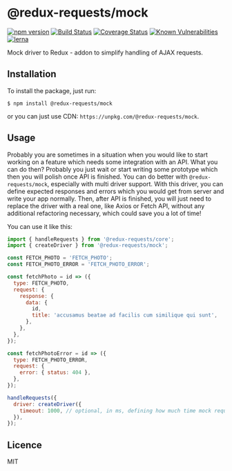 # @redux-requests/mock

[![npm version](https://badge.fury.io/js/%40redux-requests%2Fmock.svg)](https://badge.fury.io/js/%40redux-requests%2Fmock)
[![Build Status](https://travis-ci.org/klis87/redux-requests.svg?branch=master)](https://travis-ci.org/klis87/redux-requests)
[![Coverage Status](https://coveralls.io/repos/github/klis87/redux-requests/badge.svg?branch=master)](https://coveralls.io/github/klis87/redux-requests?branch=master)
[![Known Vulnerabilities](https://snyk.io/test/github/klis87/redux-requests/badge.svg)](https://snyk.io/test/github/klis87/redux-requests)
[![lerna](https://img.shields.io/badge/maintained%20with-lerna-cc00ff.svg)](https://lernajs.io/)

Mock driver to Redux - addon to simplify handling of AJAX requests.

## Installation

To install the package, just run:
```
$ npm install @redux-requests/mock
```
or you can just use CDN: `https://unpkg.com/@redux-requests/mock`.

## Usage

Probably you are sometimes in a situation when you would like to start working on a feature which needs some integration with
an API. What you can do then? Probably you just wait or start writing some prototype which then you will polish once API is finished. You can do better with `@redux-requests/mock`, especially with multi driver support.
With this driver, you can define expected responses and errors which you would get from server and write your app
normally. Then, after API is finished, you will just need to replace the driver with a real one, like Axios or Fetch API, without
any additional refactoring necessary, which could save you a lot of time!

You can use it like this:
```js
import { handleRequests } from '@redux-requests/core';
import { createDriver } from '@redux-requests/mock';

const FETCH_PHOTO = 'FETCH_PHOTO';
const FETCH_PHOTO_ERROR = 'FETCH_PHOTO_ERROR';

const fetchPhoto = id => ({
  type: FETCH_PHOTO,
  request: {
    response: {
      data: {
        id,
        title: 'accusamus beatae ad facilis cum similique qui sunt',
      },
    },
  },
});

const fetchPhotoError = id => ({
  type: FETCH_PHOTO_ERROR,
  request: {
    error: { status: 404 },
  },
});

handleRequests({
  driver: createDriver({
    timeout: 1000, // optional, in ms, defining how much time mock request would take, useful for testing spinners
  }),
});
```

## Licence

MIT
